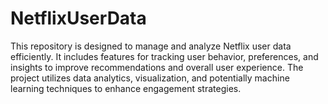# NetflixUserData
This repository is designed to manage and analyze Netflix user data efficiently. It includes features for tracking user behavior, preferences, and insights to improve recommendations and overall user experience. The project utilizes data analytics, visualization, and potentially machine learning techniques to enhance engagement strategies.
